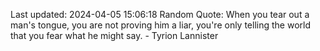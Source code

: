 Last updated: 2024-04-05 15:06:18
Random Quote: When you tear out a man's tongue, you are not proving him a liar, you're only telling the world that you fear what he might say.  -  Tyrion Lannister